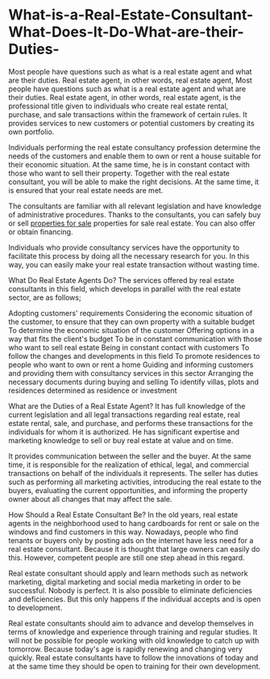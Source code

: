 # What-is-a-Real-Estate-Consultant-What-Does-It-Do-What-are-their-Duties-
Most people have questions such as what is a real estate agent and what are their duties. Real estate agent, in other words, real estate agent,
Most people have questions such as what is a real estate agent and what are their duties. Real estate agent, in other words, real estate agent, is the professional title given to individuals who create real estate rental, purchase, and sale transactions within the framework of certain rules. It provides services to new customers or potential customers by creating its own portfolio.

Individuals performing the real estate consultancy profession determine the needs of the customers and enable them to own or rent a house suitable for their economic situation. At the same time, he is in constant contact with those who want to sell their property. Together with the real estate consultant, you will be able to make the right decisions. At the same time, it is ensured that your real estate needs are met.

The consultants are familiar with all relevant legislation and have knowledge of administrative procedures. Thanks to the consultants, you can safely buy or sell <a href="https://www.copperstones.com/">properties for sale</a> properties for sale real estate. You can also offer or obtain financing.

Individuals who provide consultancy services have the opportunity to facilitate this process by doing all the necessary research for you. In this way, you can easily make your real estate transaction without wasting time.

What Do Real Estate Agents Do?
The services offered by real estate consultants in this field, which develops in parallel with the real estate sector, are as follows;

Adopting customers' requirements
Considering the economic situation of the customer, to ensure that they can own property with a suitable budget
To determine the economic situation of the customer
Offering options in a way that fits the client's budget
To be in constant communication with those who want to sell real estate
Being in constant contact with customers
To follow the changes and developments in this field
To promote residences to people who want to own or rent a home
Guiding and informing customers and providing them with consultancy services in this sector
Arranging the necessary documents during buying and selling
To identify villas, plots and residences determined as residence or investment

What are the Duties of a Real Estate Agent?
It has full knowledge of the current legislation and all legal transactions regarding real estate, real estate rental, sale, and purchase, and performs these transactions for the individuals for whom it is authorized. He has significant expertise and marketing knowledge to sell or buy real estate at value and on time.

It provides communication between the seller and the buyer. At the same time, it is responsible for the realization of ethical, legal, and commercial transactions on behalf of the individuals it represents. The seller has duties such as performing all marketing activities, introducing the real estate to the buyers, evaluating the current opportunities, and informing the property owner about all changes that may affect the sale.

How Should a Real Estate Consultant Be?
In the old years, real estate agents in the neighborhood used to hang cardboards for rent or sale on the windows and find customers in this way. Nowadays, people who find tenants or buyers only by posting ads on the internet have less need for a real estate consultant. Because it is thought that large owners can easily do this. However, competent people are still one step ahead in this regard.

Real estate consultant should apply and learn methods such as network marketing, digital marketing and social media marketing in order to be successful. Nobody is perfect. It is also possible to eliminate deficiencies and deficiencies. But this only happens if the individual accepts and is open to development.

Real estate consultants should aim to advance and develop themselves in terms of knowledge and experience through training and regular studies. It will not be possible for people working with old knowledge to catch up with tomorrow. Because today's age is rapidly renewing and changing very quickly. Real estate consultants have to follow the innovations of today and at the same time they should be open to training for their own development.
